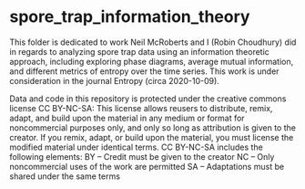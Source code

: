# spore_trap_information_theory

This folder is dedicated to work Neil McRoberts and I (Robin Choudhury) did in regards to analyzing spore trap data using an information theoretic approach, including exploring phase diagrams, average mutual information, and different metrics of entropy over the time series. This work is under consideration in the journal Entropy (circa 2020-10-09). 

Data and code in this repository is protected under the creative commons license CC BY-NC-SA: This license allows reusers to distribute, remix, adapt, and build upon the material in any medium or format for noncommercial purposes only, and only so long as attribution is given to the creator. If you remix, adapt, or build upon the material, you must license the modified material under identical terms. 
CC BY-NC-SA includes the following elements:
BY  – Credit must be given to the creator
NC  – Only noncommercial uses of the work are permitted
SA  – Adaptations must be shared under the same terms